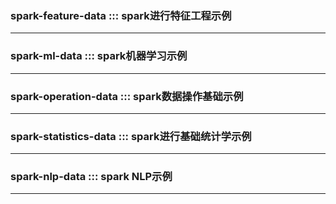 ### spark-feature-data  ::: spark进行特征工程示例
-----------------------------------
### spark-ml-data ::: spark机器学习示例
-----------------------------------
### spark-operation-data ::: spark数据操作基础示例
-----------------------------------
### spark-statistics-data ::: spark进行基础统计学示例
-----------------------------------
### spark-nlp-data ::: spark NLP示例
-----------------------------------

